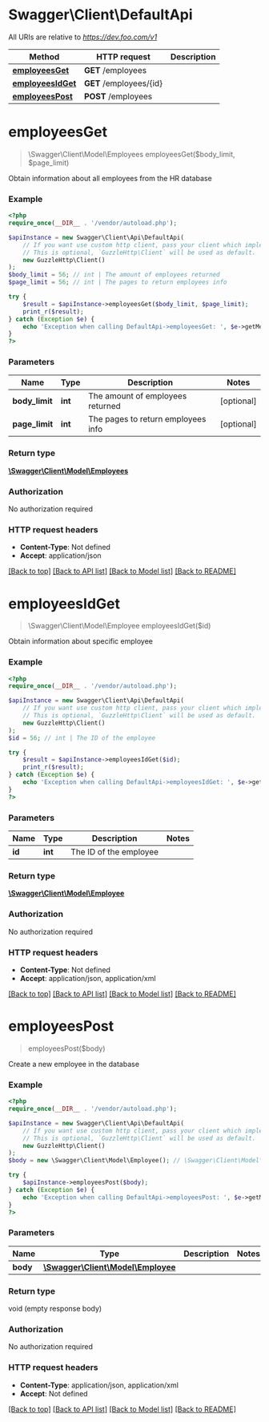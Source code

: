 # Swagger\Client\DefaultApi

All URIs are relative to *https://dev.foo.com/v1*

Method | HTTP request | Description
------------- | ------------- | -------------
[**employeesGet**](DefaultApi.md#employeesget) | **GET** /employees | 
[**employeesIdGet**](DefaultApi.md#employeesidget) | **GET** /employees/{id} | 
[**employeesPost**](DefaultApi.md#employeespost) | **POST** /employees | 

# **employeesGet**
> \Swagger\Client\Model\Employees employeesGet($body_limit, $page_limit)



Obtain information about all employees from the HR database

### Example
```php
<?php
require_once(__DIR__ . '/vendor/autoload.php');

$apiInstance = new Swagger\Client\Api\DefaultApi(
    // If you want use custom http client, pass your client which implements `GuzzleHttp\ClientInterface`.
    // This is optional, `GuzzleHttp\Client` will be used as default.
    new GuzzleHttp\Client()
);
$body_limit = 56; // int | The amount of employees returned
$page_limit = 56; // int | The pages to return employees info

try {
    $result = $apiInstance->employeesGet($body_limit, $page_limit);
    print_r($result);
} catch (Exception $e) {
    echo 'Exception when calling DefaultApi->employeesGet: ', $e->getMessage(), PHP_EOL;
}
?>
```

### Parameters

Name | Type | Description  | Notes
------------- | ------------- | ------------- | -------------
 **body_limit** | **int**| The amount of employees returned | [optional]
 **page_limit** | **int**| The pages to return employees info | [optional]

### Return type

[**\Swagger\Client\Model\Employees**](../Model/Employees.md)

### Authorization

No authorization required

### HTTP request headers

 - **Content-Type**: Not defined
 - **Accept**: application/json

[[Back to top]](#) [[Back to API list]](../../README.md#documentation-for-api-endpoints) [[Back to Model list]](../../README.md#documentation-for-models) [[Back to README]](../../README.md)

# **employeesIdGet**
> \Swagger\Client\Model\Employee employeesIdGet($id)



Obtain information about specific employee

### Example
```php
<?php
require_once(__DIR__ . '/vendor/autoload.php');

$apiInstance = new Swagger\Client\Api\DefaultApi(
    // If you want use custom http client, pass your client which implements `GuzzleHttp\ClientInterface`.
    // This is optional, `GuzzleHttp\Client` will be used as default.
    new GuzzleHttp\Client()
);
$id = 56; // int | The ID of the employee

try {
    $result = $apiInstance->employeesIdGet($id);
    print_r($result);
} catch (Exception $e) {
    echo 'Exception when calling DefaultApi->employeesIdGet: ', $e->getMessage(), PHP_EOL;
}
?>
```

### Parameters

Name | Type | Description  | Notes
------------- | ------------- | ------------- | -------------
 **id** | **int**| The ID of the employee |

### Return type

[**\Swagger\Client\Model\Employee**](../Model/Employee.md)

### Authorization

No authorization required

### HTTP request headers

 - **Content-Type**: Not defined
 - **Accept**: application/json, application/xml

[[Back to top]](#) [[Back to API list]](../../README.md#documentation-for-api-endpoints) [[Back to Model list]](../../README.md#documentation-for-models) [[Back to README]](../../README.md)

# **employeesPost**
> employeesPost($body)



Create a new employee in the database

### Example
```php
<?php
require_once(__DIR__ . '/vendor/autoload.php');

$apiInstance = new Swagger\Client\Api\DefaultApi(
    // If you want use custom http client, pass your client which implements `GuzzleHttp\ClientInterface`.
    // This is optional, `GuzzleHttp\Client` will be used as default.
    new GuzzleHttp\Client()
);
$body = new \Swagger\Client\Model\Employee(); // \Swagger\Client\Model\Employee | 

try {
    $apiInstance->employeesPost($body);
} catch (Exception $e) {
    echo 'Exception when calling DefaultApi->employeesPost: ', $e->getMessage(), PHP_EOL;
}
?>
```

### Parameters

Name | Type | Description  | Notes
------------- | ------------- | ------------- | -------------
 **body** | [**\Swagger\Client\Model\Employee**](../Model/Employee.md)|  |

### Return type

void (empty response body)

### Authorization

No authorization required

### HTTP request headers

 - **Content-Type**: application/json, application/xml
 - **Accept**: Not defined

[[Back to top]](#) [[Back to API list]](../../README.md#documentation-for-api-endpoints) [[Back to Model list]](../../README.md#documentation-for-models) [[Back to README]](../../README.md)


